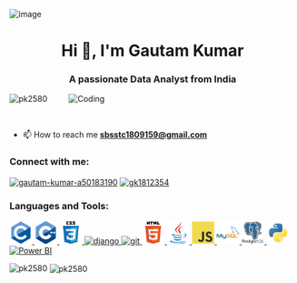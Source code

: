 ![image](https://github.com/user-attachments/assets/c191154d-c654-4179-b444-95a929075e75)<h1 align="center">Hi 👋, I'm Gautam Kumar</h1>
<h3 align="center">A passionate Data Analyst from India</h3>
<img align="right" alt="Coding" width="400" src="https://www.arkatechture.com/hubfs/Data%20Flow%20Generic-gif-1.gif">
<p align="left"> <img src="https://komarev.com/ghpvc/?username=pk2580&label=Profile%20views&color=0e75b6&style=flat" alt="pk2580" /> </p>

<p align="left"> <a href="https://twitter.com/" target="blank"><img src="https://img.shields.io/twitter/follow/?logo=twitter&style=for-the-badge" alt="" /></a> </p>

- 📫 How to reach me **sbsstc1809159@gmail.com**

<h3 align="left">Connect with me:</h3>
<p align="left">
<a href="https://linkedin.com/in/gautam-kumar-a50183190" target="blank"><img align="center" src="https://raw.githubusercontent.com/rahuldkjain/github-profile-readme-generator/master/src/images/icons/Social/linked-in-alt.svg" alt="gautam-kumar-a50183190" height="30" width="40" /></a>
<a href="https://www.hackerrank.com/gk1812354" target="blank"><img align="center" src="https://raw.githubusercontent.com/rahuldkjain/github-profile-readme-generator/master/src/images/icons/Social/hackerrank.svg" alt="gk1812354" height="30" width="40" /></a>
</p>

<h3 align="left">Languages and Tools:</h3>
<p align="left"> <a href="https://www.cprogramming.com/" target="_blank" rel="noreferrer"> <img src="https://raw.githubusercontent.com/devicons/devicon/master/icons/c/c-original.svg" alt="c" width="40" height="40"/> </a> <a href="https://www.w3schools.com/cpp/" target="_blank" rel="noreferrer"> <img src="https://raw.githubusercontent.com/devicons/devicon/master/icons/cplusplus/cplusplus-original.svg" alt="cplusplus" width="40" height="40"/> </a> <a href="https://www.w3schools.com/css/" target="_blank" rel="noreferrer"> <img src="https://raw.githubusercontent.com/devicons/devicon/master/icons/css3/css3-original-wordmark.svg" alt="css3" width="40" height="40"/> </a> <a href="https://www.djangoproject.com/" target="_blank" rel="noreferrer"> <img src="https://cdn.worldvectorlogo.com/logos/django.svg" alt="django" width="40" height="40"/> </a> <a href="https://git-scm.com/" target="_blank" rel="noreferrer"> <img src="https://www.vectorlogo.zone/logos/git-scm/git-scm-icon.svg" alt="git" width="40" height="40"/> </a> <a href="https://www.w3.org/html/" target="_blank" rel="noreferrer"> <img src="https://raw.githubusercontent.com/devicons/devicon/master/icons/html5/html5-original-wordmark.svg" alt="html5" width="40" height="40"/> </a> <a href="https://www.java.com" target="_blank" rel="noreferrer"> <img src="https://raw.githubusercontent.com/devicons/devicon/master/icons/java/java-original.svg" alt="java" width="40" height="40"/> </a> <a href="https://developer.mozilla.org/en-US/docs/Web/JavaScript" target="_blank" rel="noreferrer"> <img src="https://raw.githubusercontent.com/devicons/devicon/master/icons/javascript/javascript-original.svg" alt="javascript" width="40" height="40"/> </a> <a href="https://www.mysql.com/" target="_blank" rel="noreferrer"> <img src="https://raw.githubusercontent.com/devicons/devicon/master/icons/mysql/mysql-original-wordmark.svg" alt="mysql" width="40" height="40"/> </a> <a href="https://www.postgresql.org" target="_blank" rel="noreferrer"> <img src="https://raw.githubusercontent.com/devicons/devicon/master/icons/postgresql/postgresql-original-wordmark.svg" alt="postgresql" width="40" height="40"/> </a> <a href="https://www.python.org" target="_blank" rel="noreferrer"> <img src="https://raw.githubusercontent.com/devicons/devicon/master/icons/python/python-original.svg" alt="python" width="40" height="40"/> </a> <a href="https://powerbi.microsoft.com" target="_blank" rel="noopener noreferrer">   <img src="https://5.imimg.com/data5/SELLER/Default/2023/8/332555419/KY/SH/WD/10150302/power-bi-software.jpg" alt="Power BI"width="40"height="40"style="border: 0;"/> </a> </p>

<p><img align="left" src="https://github-readme-stats.vercel.app/api/top-langs?username=pk2580&show_icons=true&locale=en&layout=compact" alt="pk2580" /></p>

<p>&nbsp;<img align="center" src="https://github-readme-stats.vercel.app/api?username=pk2580&show_icons=true&locale=en" alt="pk2580" /></p>

